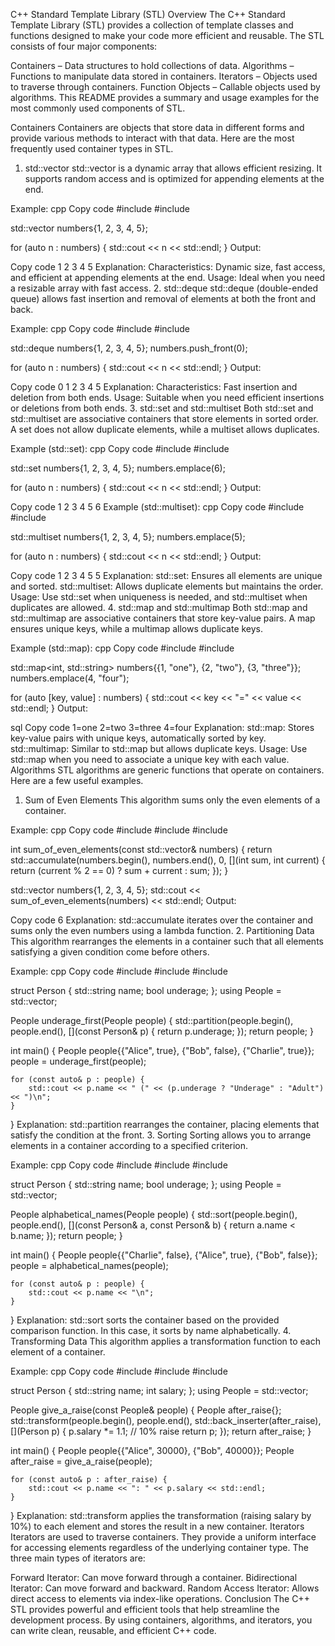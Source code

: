 C++ Standard Template Library (STL) Overview
The C++ Standard Template Library (STL) provides a collection of template classes and functions designed to make your code more efficient and reusable. The STL consists of four major components:

Containers – Data structures to hold collections of data.
Algorithms – Functions to manipulate data stored in containers.
Iterators – Objects used to traverse through containers.
Function Objects – Callable objects used by algorithms.
This README provides a summary and usage examples for the most commonly used components of STL.

Containers
Containers are objects that store data in different forms and provide various methods to interact with that data. Here are the most frequently used container types in STL.

1. std::vector
std::vector is a dynamic array that allows efficient resizing. It supports random access and is optimized for appending elements at the end.

Example:
cpp
Copy code
#include <vector>
#include <iostream>

std::vector<int> numbers{1, 2, 3, 4, 5};

for (auto n : numbers) {
    std::cout << n << std::endl;
}
Output:

Copy code
1
2
3
4
5
Explanation:
Characteristics: Dynamic size, fast access, and efficient at appending elements at the end.
Usage: Ideal when you need a resizable array with fast access.
2. std::deque
std::deque (double-ended queue) allows fast insertion and removal of elements at both the front and back.

Example:
cpp
Copy code
#include <deque>
#include <iostream>

std::deque<int> numbers{1, 2, 3, 4, 5};
numbers.push_front(0);

for (auto n : numbers) {
    std::cout << n << std::endl;
}
Output:

Copy code
0
1
2
3
4
5
Explanation:
Characteristics: Fast insertion and deletion from both ends.
Usage: Suitable when you need efficient insertions or deletions from both ends.
3. std::set and std::multiset
Both std::set and std::multiset are associative containers that store elements in sorted order. A set does not allow duplicate elements, while a multiset allows duplicates.

Example (std::set):
cpp
Copy code
#include <set>
#include <iostream>

std::set<int> numbers{1, 2, 3, 4, 5};
numbers.emplace(6);

for (auto n : numbers) {
    std::cout << n << std::endl;
}
Output:

Copy code
1
2
3
4
5
6
Example (std::multiset):
cpp
Copy code
#include <set>
#include <iostream>

std::multiset<int> numbers{1, 2, 3, 4, 5};
numbers.emplace(5);

for (auto n : numbers) {
    std::cout << n << std::endl;
}
Output:

Copy code
1
2
3
4
5
5
Explanation:
std::set: Ensures all elements are unique and sorted.
std::multiset: Allows duplicate elements but maintains the order.
Usage: Use std::set when uniqueness is needed, and std::multiset when duplicates are allowed.
4. std::map and std::multimap
Both std::map and std::multimap are associative containers that store key-value pairs. A map ensures unique keys, while a multimap allows duplicate keys.

Example (std::map):
cpp
Copy code
#include <map>
#include <iostream>

std::map<int, std::string> numbers{{1, "one"}, {2, "two"}, {3, "three"}};
numbers.emplace(4, "four");

for (auto [key, value] : numbers) {
    std::cout << key << "=" << value << std::endl;
}
Output:

sql
Copy code
1=one
2=two
3=three
4=four
Explanation:
std::map: Stores key-value pairs with unique keys, automatically sorted by key.
std::multimap: Similar to std::map but allows duplicate keys.
Usage: Use std::map when you need to associate a unique key with each value.
Algorithms
STL algorithms are generic functions that operate on containers. Here are a few useful examples.

1. Sum of Even Elements
This algorithm sums only the even elements of a container.

Example:
cpp
Copy code
#include <vector>
#include <numeric>
#include <iostream>

int sum_of_even_elements(const std::vector<int>& numbers) {
    return std::accumulate(numbers.begin(), numbers.end(), 0, [](int sum, int current) {
        return (current % 2 == 0) ? sum + current : sum;
    });
}

std::vector<int> numbers{1, 2, 3, 4, 5};
std::cout << sum_of_even_elements(numbers) << std::endl;
Output:

Copy code
6
Explanation:
std::accumulate iterates over the container and sums only the even numbers using a lambda function.
2. Partitioning Data
This algorithm rearranges the elements in a container such that all elements satisfying a given condition come before others.

Example:
cpp
Copy code
#include <vector>
#include <algorithm>
#include <iostream>

struct Person { std::string name; bool underage; };
using People = std::vector<Person>;

People underage_first(People people) {
    std::partition(people.begin(), people.end(), [](const Person& p) {
        return p.underage;
    });
    return people;
}

int main() {
    People people{{"Alice", true}, {"Bob", false}, {"Charlie", true}};
    people = underage_first(people);
    
    for (const auto& p : people) {
        std::cout << p.name << " (" << (p.underage ? "Underage" : "Adult") << ")\n";
    }
}
Explanation:
std::partition rearranges the container, placing elements that satisfy the condition at the front.
3. Sorting
Sorting allows you to arrange elements in a container according to a specified criterion.

Example:
cpp
Copy code
#include <vector>
#include <algorithm>
#include <iostream>

struct Person { std::string name; bool underage; };
using People = std::vector<Person>;

People alphabetical_names(People people) {
    std::sort(people.begin(), people.end(), [](const Person& a, const Person& b) {
        return a.name < b.name;
    });
    return people;
}

int main() {
    People people{{"Charlie", false}, {"Alice", true}, {"Bob", false}};
    people = alphabetical_names(people);
    
    for (const auto& p : people) {
        std::cout << p.name << "\n";
    }
}
Explanation:
std::sort sorts the container based on the provided comparison function. In this case, it sorts by name alphabetically.
4. Transforming Data
This algorithm applies a transformation function to each element of a container.

Example:
cpp
Copy code
#include <vector>
#include <algorithm>
#include <iostream>

struct Person { std::string name; int salary; };
using People = std::vector<Person>;

People give_a_raise(const People& people) {
    People after_raise{};
    std::transform(people.begin(), people.end(), std::back_inserter(after_raise), [](Person p) {
        p.salary *= 1.1; // 10% raise
        return p;
    });
    return after_raise;
}

int main() {
    People people{{"Alice", 30000}, {"Bob", 40000}};
    People after_raise = give_a_raise(people);

    for (const auto& p : after_raise) {
        std::cout << p.name << ": " << p.salary << std::endl;
    }
}
Explanation:
std::transform applies the transformation (raising salary by 10%) to each element and stores the result in a new container.
Iterators
Iterators are used to traverse containers. They provide a uniform interface for accessing elements regardless of the underlying container type. The three main types of iterators are:

Forward Iterator: Can move forward through a container.
Bidirectional Iterator: Can move forward and backward.
Random Access Iterator: Allows direct access to elements via index-like operations.
Conclusion
The C++ STL provides powerful and efficient tools that help streamline the development process. By using containers, algorithms, and iterators, you can write clean, reusable, and efficient C++ code.
